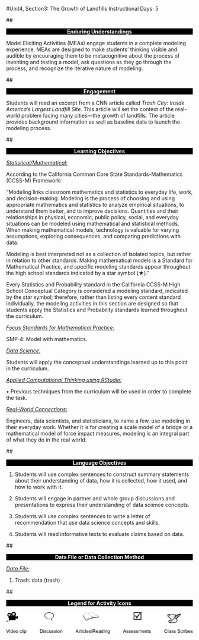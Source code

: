 #Unit4, Section3: The Growth of Landfills
Instructional Days: 5

##<p style="background: black; color: white; text-align: center;">**Enduring Understandings**</p>
Model Eliciting Activities (MEAs) engage students in a complete modeling experience. MEAs are
designed to make students’ thinking visible and audible by encouraging them to be metacognitive about
the process of inventing and testing a model, ask questions as they go through the process, and
recognize the iterative nature of modeling.

##<p style="background: black; color: white; text-align: center;">**Engagement**</p>
Students will read an excerpt from a CNN article called *Trash City: Inside America’s Largest Landfill Site*.
This article will set the context of the real-world problem facing many cities—the growth of landfills. The
article provides background information as well as baseline data to launch the modeling process.

##<p style="background: black; color: white; text-align: center;">**Learning Objectives**</p>
<ins>*Statistical/Mathematical:*</ins>

According to the California Common Core State Standards-Mathematics (CCSS-M) Framework:

“Modeling links classroom mathematics and statistics to everyday life, work, and decision-making.
Modeling is the process of choosing and using appropriate mathematics and statistics to analyze
empirical situations, to understand them better, and to improve decisions. Quantities and their
relationships in physical, economic, public policy, social, and everyday situations can be modeled using
mathematical and statistical methods. When making mathematical models, technology is valuable for
varying assumptions, exploring consequences, and comparing predictions with data.

Modeling is best interpreted not as a collection of isolated topics, but rather in relation to other standards.
Making mathematical models is a Standard for Mathematical Practice, and specific modeling standards
appear throughout the high school standards indicated by a star symbol (★).”

Every Statistics and Probability standard in the California CCSS-M High School Conceptual Category is
considered a modeling standard, indicated by the star symbol; therefore, rather than listing every content
standard individually, the modeling activities in this section are designed so that students apply the
Statistics and Probability standards learned throughout the curriculum.

<ins>*Focus Standards for Mathematical Practice:*</ins>

SMP-4: Model with mathematics.

<ins>*Data Science:*</ins>

Students will apply the conceptual understandings learned up to this point in the curriculum.

<ins>*Applied Computational Thinking using RStudio:*</ins>

• Previous techniques from the curriculum will be used in order to complete the task.

<ins>*Real-World Connections:*</ins>

Engineers, data scientists, and statisticians, to name a few, use modeling in their everyday work. Whether
it is for creating a scale model of a bridge or a mathematical model of force impact measures, modeling is
an integral part of what they do in the real world.


##<p style="background: black; color: white; text-align: center;">**Language Objectives**</p>
1. Students will use complex sentences to construct summary statements about their understanding
of data, how it is collected, how it used, and how to work with it.

2. Students will engage in partner and whole group discussions and presentations to express their
understanding of data science concepts.

3. Students will use complex sentences to write a letter of recommendation that use data science
concepts and skills.

4. Students will read informative texts to evaluate claims based on data.

##<p style="background: black; color: white; text-align: center;">**Data File or Data Collection Method**</p>
<ins>*Data File:*</ins>

1. Trash: data (trash)

##<p style="background: black; color: white; text-align: center;">**Legend for Activity Icons**</p>
![legend](../img/legend.png)
